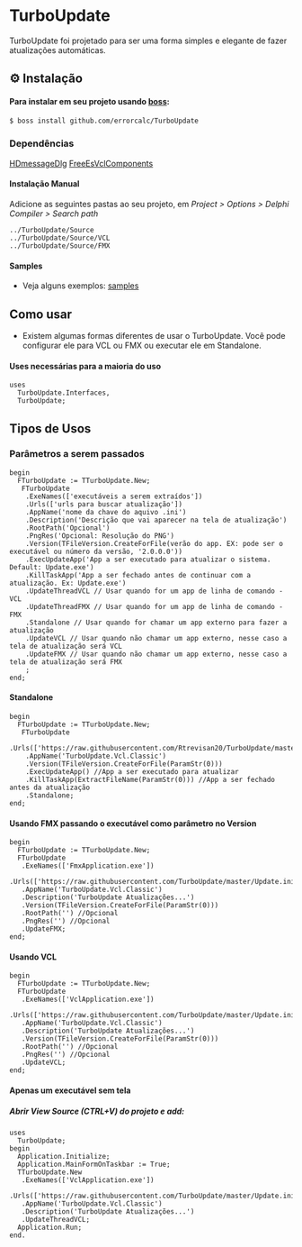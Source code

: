 # TurboUpdate

TurboUpdate foi projetado para ser uma forma simples e elegante de fazer atualizações automáticas.

## ⚙️ Instalação

#### Para instalar em seu projeto usando [boss](https://github.com/HashLoad/boss):
```sh
$ boss install github.com/errorcalc/TurboUpdate
```
### Dependências

[HDmessageDlg](https://github.com/Rtrevisan20/HDMessageDlg)
[FreeEsVclComponents](https://github.com/errorcalc/FreeEsVclComponents)

#### Instalação Manual

Adicione as seguintes pastas ao seu projeto, em *Project > Options > Delphi Compiler > Search path*

```
../TurboUpdate/Source
../TurboUpdate/Source/VCL
../TurboUpdate/Source/FMX
```

#### Samples
  * Veja alguns exemplos: [samples](https://github.com/errorcalc/TurboUpdate/tree/master/Samples)

## Como usar
  * Existem algumas formas diferentes de usar o TurboUpdate. Você pode configurar ele para VCL ou FMX ou executar ele em Standalone.

#### **Uses necessárias para a maioria do uso**

```delphi
uses 
  TurboUpdate.Interfaces, 
  TurboUpdate;
``` 
## **Tipos de Usos**
### Parâmetros a serem passados
```delphi
begin
  FTurboUpdate := TTurboUpdate.New;
   FTurboUpdate
    .ExeNames(['executáveis a serem extraídos'])
    .Urls(['urls para buscar atualização'])
    .AppName('nome da chave do aquivo .ini')
    .Description('Descrição que vai aparecer na tela de atualização')
    .RootPath('Opcional')
    .PngRes('Opcional: Resolução do PNG')
    .Version(TFileVersion.CreateForFile(verão do app. EX: pode ser o executável ou número da versão, '2.0.0.0'))
    .ExecUpdateApp('App a ser executado para atualizar o sistema. Default: Update.exe')
    .KillTaskApp('App a ser fechado antes de continuar com a atualização. Ex: Update.exe')
    .UpdateThreadVCL // Usar quando for um app de linha de comando - VCL
    .UpdateThreadFMX // Usar quando for um app de linha de comando - FMX
    .Standalone // Usar quando for chamar um app externo para fazer a atualização
    .UpdateVCL // Usar quando não chamar um app externo, nesse caso a tela de atualização será VCL 
    .UpdateFMX // Usar quando não chamar um app externo, nesse caso a tela de atualização será FMX 
    ;
end;   
```
#### Standalone
```delphi
begin
  FTurboUpdate := TTurboUpdate.New;
   FTurboUpdate
    .Urls(['https://raw.githubusercontent.com/Rtrevisan20/TurboUpdate/master/Update.ini'])
    .AppName('TurboUpdate.Vcl.Classic')
    .Version(TFileVersion.CreateForFile(ParamStr(0)))
    .ExecUpdateApp() //App a ser executado para atualizar
    .KillTaskApp(ExtractFileName(ParamStr(0))) //App a ser fechado antes da atualização
    .Standalone;
end;
```
#### Usando FMX passando o executável como parâmetro no Version 
```delphi
begin
  FTurboUpdate := TTurboUpdate.New;
  FTurboUpdate
   .ExeNames(['FmxApplication.exe'])
   .Urls(['https://raw.githubusercontent.com/TurboUpdate/master/Update.ini'])
   .AppName('TurboUpdate.Vcl.Classic')
   .Description('TurboUpdate Atualizações...')
   .Version(TFileVersion.CreateForFile(ParamStr(0)))
   .RootPath('') //Opcional
   .PngRes('') //Opcional
   .UpdateFMX;
end;
```
#### Usando VCL 
```delphi
begin
  FTurboUpdate := TTurboUpdate.New;
  FTurboUpdate
   .ExeNames(['VclApplication.exe'])
   .Urls(['https://raw.githubusercontent.com/TurboUpdate/master/Update.ini'])
   .AppName('TurboUpdate.Vcl.Classic')
   .Description('TurboUpdate Atualizações...')
   .Version(TFileVersion.CreateForFile(ParamStr(0)))
   .RootPath('') //Opcional
   .PngRes('') //Opcional
   .UpdateVCL;
end;
```
#### Apenas um executável sem tela
##### Abrir View Source (CTRL+V) do projeto e add:
```delphi  
uses 
  TurboUpdate;
begin    
  Application.Initialize;
  Application.MainFormOnTaskbar := True;
  TTurboUpdate.New
   .ExeNames(['VclApplication.exe'])
   .Urls(['https://raw.githubusercontent.com/TurboUpdate/master/Update.ini'])
   .AppName('TurboUpdate.Vcl.Classic')
   .Description('TurboUpdate Atualizações...')
   .UpdateThreadVCL;
  Application.Run;
end.  
```